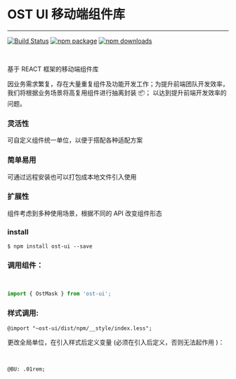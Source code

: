 # OST UI 移动端组件库
---
[![Build Status](https://travis-ci.org/Ironsub/ost-ui-bate.svg?branch=develop_travis)](https://travis-ci.org/Ironsub/ost-ui-bate)
[![npm package](https://img.shields.io/npm/v/ost-ui.svg?style=flat-square)](https://www.npmjs.com/package/ost-ui)
[![npm downloads](https://img.shields.io/npm/dm/ost-ui.svg)](https://www.npmjs.com/package/ost-ui)

<br/>

基于 REACT 框架的移动端组件库

因业务需求繁复，存在大量重复组件及功能开发工作；为提升前端团队开发效率，我们将根据业务场景将高复用组件进行抽离封装 📦； 以达到提升前端开发效率的问题。

### 灵活性

可自定义组件统一单位，以便于搭配各种适配方案

### 简单易用

可通过远程安装也可以打包成本地文件引入使用

### 扩展性

组件考虑到多种使用场景，根据不同的 API 改变组件形态

### install

``` $ npm install ost-ui --save ```

### 调用组件：

<br/>

``` jsx
import { OstMask } from 'ost-ui';
```

### 样式调用:

```less
@import "~ost-ui/dist/npm/__style/index.less";
```

更改全局单位，在引入样式后定义变量 (必须在引入后定义，否则无法起作用 )：

<br/>

```less
@BU: .01rem;
```
